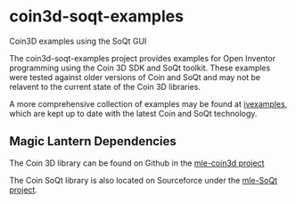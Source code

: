 # coin3d-soqt-examples
Coin3D examples using the SoQt GUI

The coin3d-soqt-examples project provides examples for Open Inventor programming using the Coin 3D SDK and SoQt toolkit.
These examples were tested against older versions of Coin and SoQt and may not be relavent to the current state of the
Coin 3D libraries.

A more comprehensive collection of examples may be found at [ivexamples](https://github.com/coin3d/ivexamples), which
are kept up to date with the latest Coin and SoQt technology.

## Magic Lantern Dependencies
The Coin 3D library can be found on Github in the [mle-coin3d project](https://github.com/coin3d/mle-coin3d)

The Coin SoQt library is also located on Sourceforce under the [mle-SoQt project](https://github.com/coin3d/mle-SoQt).

